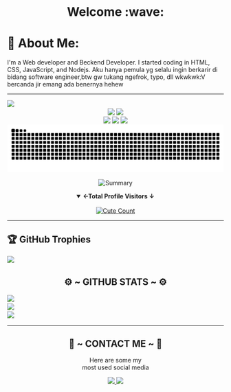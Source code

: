 <h1 align='center'>Welcome :wave:</h1>


# 💫 About Me:
I'm a Web developer and Beckend Developer.
I started coding in HTML, CSS, JavaScript, and Nodejs. Aku hanya pemula yg selalu ingin berkarir di bidang software engineer,btw gw tukang ngefrok, typo, dll wkwkwk:V bercanda jir emang ada benernya hehew

---

<div style="width:80%">
<img src="https://visitcount.itsvg.in/api?id=wiraardy&label=Profile%20Views&color=1&icon=0&pretty=true" width="300" height="">
</div>

<div align="center">
  <img src="https://img.shields.io/badge/html5%20-%23E34F26.svg?&style=for-the-badge&logo=html5&logoColor=white"/>
    <img src="https://img.shields.io/badge/css3%20-%231572B6.svg?&style=for-the-badge&logo=css3&logoColor=white"/>
<br>
    <img src="https://img.shields.io/badge/node.js%20-%2343853D.svg?&style=for-the-badge&logo=node.js&logoColor=white"/>
    <img src="https://img.shields.io/badge/javascript%20-%23323330.svg?&style=for-the-badge&logo=javascript&logoColor=%23F7DF1E"/>
    <img src="https://img.shields.io/badge/git%20-%23F05033.svg?&style=for-the-badge&logo=git&logoColor=white"/>
</div>

<div align="center">
  <picture>
      <source
    media="(prefers-color-scheme: dark)"
      srcset="https://raw.githubusercontent.com/platane/snk/output/github-contribution-grid-snake-dark.svg"
      />
    <source
      media="(prefers-color-scheme: light)"
      srcset="https://raw.githubusercontent.com/xct007/xct007/output/github-contribution-grid-snake.svg"
      />
    <img
      alt="Snake"
      src="https://raw.githubusercontent.com/xct007/xct007/output/github-contribution-grid-snake.svg"
      />
  </picture>

![Summary](http://github-profile-summary-cards.vercel.app/api/cards/profile-details?username=Piahn)

</div>

<div align="center">
<details open>
<summary><b>←Total Profile Visitors ↓</b></summary>
<br>
<a href="https://instagram.com/ryzen_vermillion "><img alt="Cute Count" src="https://count.getloli.com/get/@xct007?theme=rule34"/></a>
</details> 
</div>

---

## 🏆 GitHub Trophies
![](https://github-profile-trophy.vercel.app/?username=wiraardy&theme=radical&no-frame=false&no-bg=true&margin-w=4)

<h2 align="center"> ⚙️ ~ GITHUB STATS ~ ⚙️ </h2>

![](https://github-readme-stats.vercel.app/api?username=piahn&theme=dark&hide_border=false&include_all_commits=true&count_private=true)<br/>
![](https://github-readme-streak-stats.herokuapp.com/?user=piahn&theme=dark&hide_border=false)<br/>
![](https://github-readme-stats.vercel.app/api/top-langs/?username=piahn&theme=dark&hide_border=false&include_all_commits=true&count_private=true&layout=compact)

---

<h2 align="center"> 📝 ~ CONTACT ME ~ 📝 </h2>

<p align="center">Here are some my <br>
most used social media</p>

<p align="center">
<a href="https://www.instagram.com/vianz231" target="_blank"><img src="https://img.shields.io/badge/-VianZ231-lightgrey?&style=for-the-badge&logo=Instagram&logoColor=white"/>
<a href="https://www.tiktok.com/viangangz" target="_blank"><img src="https://img.shields.io/badge/-Iyan%20GangID-black?&style=for-the-badge&logo=Tiktok&logoColor=white"/></a>
</p>

